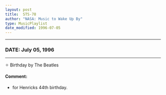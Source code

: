 ```yaml
---
layout: post
title:  STS-78
author: "NASA: Music to Wake Up By"
type: MusicPlaylist
date_modified: 1996-07-05
---
```


----
### DATE: July 05, 1996
----
✧ Birthday by The Beatles

#### Comment:
* for Henricks 44th birthday.
